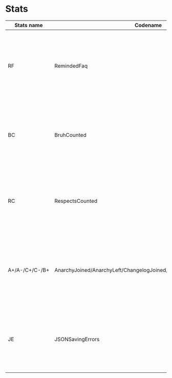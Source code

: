 # Stats
| Stats name     | Codename                                                              | What?                                                                           |
|----------------|-----------------------------------------------------------------------|---------------------------------------------------------------------------------|
| RF             | RemindedFaq                                                           | Counts how many times someone has been told to read FAQ in the current session. |
| BC             | BruhCounted                                                           | Counts how many bruh moments bot has counted in the current session             |
| RC             | RespectsCounted                                                       | Counts how many respects (F) bot has counted in the current session             |
| A+/A-/C+/C-/B+ | AnarchyJoined/AnarchyLeft/ChangelogJoined/ChangelogLeft/BoneRoleGiven | Counts how many times someone has joined or left a role in the current session. |
| JE             | JSONSavingErrors                                                      | Counts how many times an error has occured while saving JSON files              |